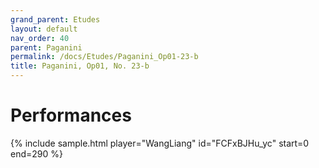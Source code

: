 ```yaml
---
grand_parent: Etudes
layout: default
nav_order: 40
parent: Paganini
permalink: /docs/Etudes/Paganini_Op01-23-b
title: Paganini, Op01, No. 23-b
---
```

# Performances
<div class="sample-container">
    {% include sample.html player="WangLiang" id="FCFxBJHu_yc" start=0 end=290 %}
</div>